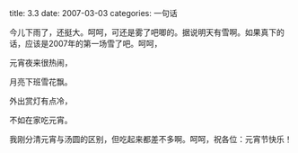title: 3.3
date: 2007-03-03
categories: 一句话

今儿下雨了，还挺大。呵呵，可还是雾了吧唧的。据说明天有雪啊。如果真下的话，应该是2007年的第一场雪了吧。呵呵，

元宵夜来很热闹，

月亮下班雪花飘。

外出赏灯有点冷，

不如在家吃元宵。

我刚分清元宵与汤圆的区别，但吃起来都差不多啊。呵呵，祝各位：元宵节快乐！

